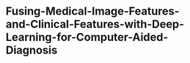 # Fusing-Medical-Image-Features-and-Clinical-Features-with-Deep-Learning-for-Computer-Aided-Diagnosis